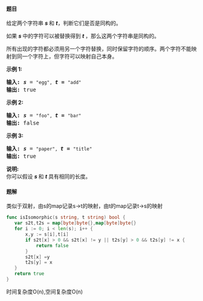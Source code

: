 #### 题目
<p>给定两个字符串&nbsp;<em><strong>s&nbsp;</strong></em>和&nbsp;<strong><em>t</em></strong>，判断它们是否是同构的。</p>

<p>如果&nbsp;<em><strong>s&nbsp;</strong></em>中的字符可以被替换得到&nbsp;<strong><em>t&nbsp;</em></strong>，那么这两个字符串是同构的。</p>

<p>所有出现的字符都必须用另一个字符替换，同时保留字符的顺序。两个字符不能映射到同一个字符上，但字符可以映射自己本身。</p>

<p><strong>示例 1:</strong></p>

<pre><strong>输入:</strong> <strong><em>s</em></strong> = <code>&quot;egg&quot;, </code><strong><em>t = </em></strong><code>&quot;add&quot;</code>
<strong>输出:</strong> true
</pre>

<p><strong>示例 2:</strong></p>

<pre><strong>输入:</strong> <strong><em>s</em></strong> = <code>&quot;foo&quot;, </code><strong><em>t = </em></strong><code>&quot;bar&quot;</code>
<strong>输出:</strong> false</pre>

<p><strong>示例 3:</strong></p>

<pre><strong>输入:</strong> <strong><em>s</em></strong> = <code>&quot;paper&quot;, </code><strong><em>t = </em></strong><code>&quot;title&quot;</code>
<strong>输出:</strong> true</pre>

<p><strong>说明:</strong><br>
你可以假设&nbsp;<em><strong>s&nbsp;</strong></em>和 <strong><em>t </em></strong>具有相同的长度。</p>


 #### 题解
 类似于双射，由s的map记录s->t的映射，由t的map记录t->s的映射
 ```go
func isIsomorphic(s string, t string) bool {
	var s2t,t2s = map[byte]byte{},map[byte]byte{}
	for i := 0; i < len(s); i++ {
		x,y := s[i],t[i]
		if s2t[x] > 0 && s2t[x] != y || t2s[y] > 0 && t2s[y] != x {
			return false
		}
		s2t[x] =y
		t2s[y] = x
	}
	return true
}
```
 时间复杂度O(n),空间复杂度O(n)